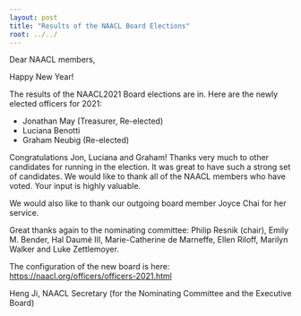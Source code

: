 ```yaml
---
layout: post
title: "Results of the NAACL Board Elections"
root: ../../
---
```

Dear NAACL members,

Happy New Year!

The results of the NAACL2021 Board elections are in. Here are the newly elected officers for 2021:

- Jonathan May (Treasurer, Re-elected)
- Luciana Benotti
- Graham Neubig (Re-elected)

Congratulations Jon, Luciana and Graham! Thanks very much to other candidates for running in the election.  It was great to have such a strong set of candidates.
We would like to thank all of the NAACL members who have voted.  Your input is highly valuable.

We would also like to thank our outgoing board member Joyce Chai for her service.

Great thanks again to the nominating committee:
Philip Resnik (chair), Emily M. Bender, Hal Daumé III, Marie-Catherine de Marneffe, Ellen Riloff, Marilyn Walker and Luke Zettlemoyer.

The configuration of the new board is here: https://naacl.org/officers/officers-2021.html

Heng Ji, NAACL Secretary
(for the Nominating Committee and the Executive Board)
